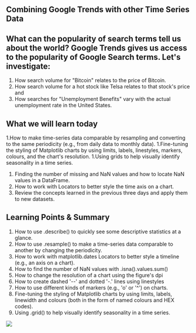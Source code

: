 ## Combining Google Trends with other Time Series Data

## What can the popularity of search terms tell us about the world? Google Trends gives us access to the popularity of Google Search terms. Let's investigate:
1. How search volume for "Bitcoin" relates to the price of Bitcoin.
1. How search volume for a hot stock like Telsa relates to that stock's price and
1. How searches for "Unemployment Benefits" vary with the actual unemployment rate in the United States.

## What we will learn today
1.How to make time-series data comparable by resampling and converting to the same periodicity (e.g., from daily data to monthly data).
1.Fine-tuning the styling of Matplotlib charts by using limits, labels, linestyles, markers, colours, and the chart's resolution.
1.Using grids to help visually identify seasonality in a time series.
1. Finding the number of missing and NaN values and how to locate NaN values in a DataFrame.
1. How to work with Locators to better style the time axis on a chart.
1. Review the concepts learned in the previous three days and apply them to new datasets.

## Learning Points & Summary
1. How to use .describe() to quickly see some descriptive statistics at a glance.
1. How to use .resample() to make a time-series data comparable to another by changing the periodicity.
1. How to work with matplotlib.dates Locators to better style a timeline (e.g., an axis on a chart).
1. How to find the number of NaN values with .isna().values.sum()
1. How to change the resolution of a chart using the figure's dpi
1. How to create dashed '--' and dotted '-.' lines using linestyles
1. How to use different kinds of markers (e.g., 'o' or '^') on charts.
1. Fine-tuning the styling of Matplotlib charts by using limits, labels, linewidth and colours (both in the form of named colours and HEX codes).
1. Using .grid() to help visually identify seasonality in a time series.

<img src="https://img-c.udemycdn.com/redactor/raw/2020-10-10_11-31-21-6f077e81c843cdfb085899620891eaf3.png">
